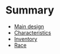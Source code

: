 # Summary

- [Main design](./main-design.md)
- [Characteristics](./characteristics.md)
- [Inventory](./inventory.md)
- [Race](./race.md)